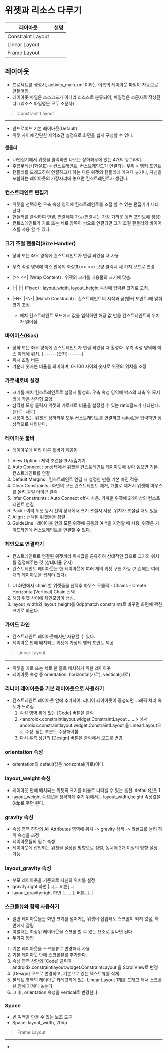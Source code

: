 # 위젯과 리소스 다루기

레이아웃 | 설명
---------|------
Constraint Layout|     |
Linear Layout    |     |
Frame Layout     |     |


## 레이아웃

* 프로젝트를 생성시, activity_main.xml 이라는 이름의 레이아웃 파일이 자동으로 만들어짐.
* 레이아웃 파일은 소스코드가 아니라 리소스로 분류되어, 파일명은 소문자로 작성된다. (리소스 파일명은 모두 소문자)

> Constraint Layout
-----------------

* 안드로이드 기본 레이아웃(Default)
* 위젯 사이에 간단한 제약조건 설정으로 화면을 쉽게 구성할 수 있다.

#### 핸들러

* UI편집기에서 위젯을 클릭하면 나오는 상하좌우에 있는 4개의 동그라미.
* 주름무늬선(화살표) = 컨스트레인트, 컨스트레인드가 연결되는 부위 = 앵커 포인트
* 핸들러를 드래그하여 연결하고자 하는 다른 위젯의 핸들러에 가져다 놓거나, 자신을 포함하는 레이아웃의 가장자리에 놓으면 컨스트레인트가 생긴다.

### 컨스트레인트 편집기

* 위젯을 선택하면 우측 속성 영역에 컨스트레인트를 조절 할 수 있는 편집기가 나타난다.
* 핸들러를 클릭하여 연결, 연결해제 가능(연결시는 가장 가까운 앵커 포인트에 생성)
* 컨트스레인트가 가로 또는 세로 양쪽이 쌍으로 연결되면 크기 조절 핸들러와 바이어스를 사용 할 수 있다.

### 크기 조절 핸들러(Size Handler)

* 상하 또는 좌우 양쪽에 컨스트레인트가 연결 되었을 때 사용
* 우측 속성 영역에 박스 안쪽의 화살표(>> <<) 모양 클릭시 세 가지 모드로 변경

* |>> <<| (Wrap Content) : 위젯의 크기를 내용물의 크기에 맞춤.
* |-| |-| (Fixed) : layout_width, layout_height 속성에 입력된 크기로 고정.
* |-N-| |-N-| (Match Constraint) : 컨스트레인트의 시작과 끝(앵커 포인트)에 맞춰 크기 조정.
  + 매치 컨스트레인트 모드에서 값을 입력하면 해당 값 만큼 컨스트레인트의 위치가 멀어짐

### 바이어스(Bias)

* 상하 또는 좌우 양쪽에 컨스트레인트가 연결 되었을 때 활성화. 우측 속성 영역에 박스 아래에 위치. ( ------(숫자)-------)
* 위치 조절 버튼
* 가운데 숫자는 비율을 의미하며, 0~100 사이의 숫자로 위젯의 위치를 조정

### 가로세로비 설정

* 크기를 매치 컨스트레인트로 설정시 활성화. 우측 속성 영역에 박스의 좌측 위 모서리에 작은 삼각형 모양.
* 삼각형 모양 클릭시 위젯의 가로세로 비율을 설정할 수 있는 ratio필드가 나타난다. (가로 : 세로)
* 내용이 있는 위젯은 상하좌우 모두 컨스트레인트를 연결하고 ratio값을 입력하면 정상적으로 나타난다.

### 레이아웃 툴바

* 레이아웃에 따라 다른 툴바가 제공됨
1. View Option : 제약 조건을 표시/숨기기
2. Auto Connect : on상태에서 위젯을 컨스트레인트 레이아웃에 갖다 놓으면 기본 컨스트레인트를 연결
3. Default Margins : 컨스트레인트 연결 시 설정한 만큼 기본 마진 적용
4. Clear Constraints : 화면의 모든 컨스트레인트 제거, 개별로 제거시 위젯에 마우스를 올려 동일 아이콘 클릭
5. Infer Constraints : Auto Connect off시 사용. 가까운 위젯에 2개이상의 컨스트레인트 연결
6. Pack : 여러 위젯 동시 선택 상태에서 크기 조절시 사용. 위치가 조절될 때도 있음
7. Align : 선택된 위젯들을 정렬
8. GuideLine : 레이아웃 안의 모든 위젯에 공통의 여백을 지정할 때 사용. 위젯은 가이드라인에 컨스트레인트를 연결할 수 있다.

### 체인으로 연결하기

* 컨스트레인트로 연결된 위젯끼리 위치값을 공유하여 상대적인 값으로 크기와 위치를 결정해주는 것 (상대비율 유지)
* 컨스트레인트 레이아웃은 한 레이아웃에 여러 개의 위젯 구현 가능 (기존에는 여러 개의 레이아웃을 겹쳐야 했다)

1. UI 화면에서 chain 할 위젯들을 선택후 마우스 우클릭 - Chains - Create Horizontal(Vertical) Chain 선택
2. 해당 위젯 사이에 체인모양이 생성.
3. layout_width와 layout_height를 0dp(match constraint)로 바꾸면 화면에 꽉찬 크기로 바뀐다.

### 가이드 라인

* 컨스트레인트 레이아웃에서만 사용할 수 있다.
* 레이아웃 안에 배치되는 위젯에 가상의 앵커 포인트 제공


> Linear Layout
-----------------

* 위젯을 가로 또는 세로 한 줄로 배치하기 위한 레이아웃
* 레이아웃 속성 중 orientation: horizontal(가로), vectical(세로)

### 리니어 레이아웃을 기본 레이아웃으로 사용하기

* 컨스트레인트 레이아웃 안에 추가하여, 리니어 레이아웃이 중첩되면 그래픽 처리 속도가 느려짐.
  1. 속성 영역 위에 있는 [Code] 버튼을 클릭
  2. <androidx.constraintlayout.widget.ConstraintLayout ......> 에서 androidx.constraintlayout.widget.ConstraintLayout 을 LinearLayout으로 수정. 닫는 부분도 수정해야함
  3. 다시 우측 상단의 [Design] 버튼을 클릭해서 모드를 변경
  
### orientation 속성

* orientation의 default값은 horizontal(가로)이다.

### layout_weight 속성

* 레이아웃 안에 배치되는 위젯의 크기를 비율로 나타낼 수 있는 옵션. default값은 1
* layout_weight 속성값을 정확하게 주기 위해서는 layout_width,height 속성값을 0dp로 주면 된다.

### gravity 속성

* 속성 영역 하단의 All Attributes 영역에 위치 -> gravity 검색 -> 화살표를 눌러 하위 속성을 조정
* 레이아웃들의 필수 속성
* 레이아웃에 삽입되는 위젯을 설정된 방향으로 정렬, 동시에 2개 이상의 방향 설정 가능

### layout_gravity 속성

* 부모 레이아웃을 기준으로 자신의 위치를 설정
* gravity:right 하면  |...[....버튼]...|
* layout_gravity:right 하면  |.......[..버튼..]..|

### 스크롤뷰와 함께 사용하기

* 일반 레이아웃들은 화면 크기를 넘어가는 위젯이 삽입돼도 스크롤이 되지 않음, 화면에서 잘림
* 이럴때는 최상위 레이아웃을 스크롤 할 수 있는 요소로 감싸면 된다.
* 두가지 방법
1. 기본 레이아웃을 스크롤뷰로 변경해서 사용
2. 기본 레이아웃 안에 스크롤뷰를 추가한다.  
  1. 속성 영역 상단의 [Code] 클릭후 androidx.constraintlayout.widget.ConstraintLayout 을 ScrollView로 변경
  2. [Design] 모드로 변경하고, 기본으로 있는 텍스트뷰를 삭제.
  3. 팔레트 영역의 레이아웃 카테고리에 있는 Linear Layout 1개를 드래고 해서 스크롤뷰 안에 가져다 놓는다.
  4. 그 후, orientation 속성을 vertical로 변경한다.

### Space

* 빈 여백을 만들 수 있는 보조 도구
* Space: layout_width, 20dp

> Frame Layout
----------------

* 
